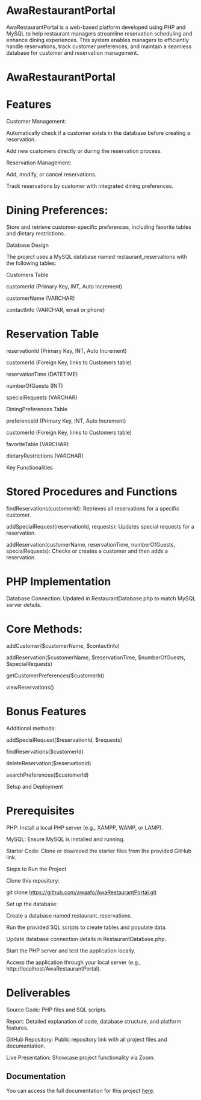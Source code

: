 # AwaRestaurantPortal
AwaRestaurantPortal is a web-based platform developed using PHP and MySQL to help restaurant managers streamline reservation scheduling and enhance dining experiences. This system enables managers to efficiently handle reservations, track customer preferences, and maintain a seamless database for customer and reservation management.



#                                                  AwaRestaurantPortal



# Features

Customer Management:

Automatically check if a customer exists in the database before creating a reservation.

Add new customers directly or during the reservation process.

Reservation Management:

Add, modify, or cancel reservations.

Track reservations by customer with integrated dining preferences.




# Dining Preferences:

Store and retrieve customer-specific preferences, including favorite tables and dietary restrictions.

Database Design

The project uses a MySQL database named restaurant_reservations with the following tables:

Customers Table

customerId (Primary Key, INT, Auto Increment)

customerName (VARCHAR)

contactInfo (VARCHAR, email or phone)



 # Reservation Table

reservationId (Primary Key, INT, Auto Increment)

customerId (Foreign Key, links to Customers table)

reservationTime (DATETIME)

numberOfGuests (INT)

specialRequests (VARCHAR)

DiningPreferences Table

preferenceId (Primary Key, INT, Auto Increment)

customerId (Foreign Key, links to Customers table)

favoriteTable (VARCHAR)

dietaryRestrictions (VARCHAR)

Key Functionalities



# Stored Procedures and Functions

findReservations(customerId): Retrieves all reservations for a specific customer.

addSpecialRequest(reservationId, requests): Updates special requests for a reservation.

addReservation(customerName, reservationTime, numberOfGuests, specialRequests): Checks or creates a customer and then adds a reservation.



# PHP Implementation

Database Connection: Updated in RestaurantDatabase.php to match MySQL server details.





# Core Methods:

addCustomer($customerName, $contactInfo)

addReservation($customerName, $reservationTime, $numberOfGuests, $specialRequests)

getCustomerPreferences($customerId)

viewReservations()




# Bonus Features

Additional methods:

addSpecialRequest($reservationId, $requests)

findReservations($customerId)

deleteReservation($reservationId)

searchPreferences($customerId)

Setup and Deployment





# Prerequisites

PHP: Install a local PHP server (e.g., XAMPP, WAMP, or LAMP).

MySQL: Ensure MySQL is installed and running.

Starter Code: Clone or download the starter files from the provided GitHub link.

Steps to Run the Project

Clone this repository:

git clone https://github.com/awaafo/AwaRestaurantPortal.git

Set up the database:

Create a database named restaurant_reservations.

Run the provided SQL scripts to create tables and populate data.

Update database connection details in RestaurantDatabase.php.

Start the PHP server and test the application locally.

Access the application through your local server (e.g., http://localhost/AwaRestaurantPortal).





# Deliverables

Source Code: PHP files and SQL scripts.

Report: Detailed explanation of code, database structure, and platform features.

GitHub Repository: Public repository link with all project files and documentation.

Live Presentation: Showcase project functionality via Zoom.


## Documentation

You can access the full documentation for this project [here](https://docs.google.com/document/d/e/2PACX-1vTz45bDlRk6W9pQwBRt0Dppocqfl_w3ED3DBvilS5JDpdkAFk7e4wGABkwmZXDXBqC50HuH-KYJixHG/pub).


